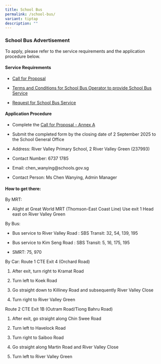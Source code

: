 ```yaml
---
title: School Bus
permalink: /school-bus/
variant: tiptap
description: ""
---
```

<h3>School Bus Advertisement</h3>
<p>To apply, please refer to the service requirements and the application
procedure below.</p>
<p></p>
<h4>Service Requirements</h4>
<ul data-tight="true" class="tight">
<li>
<p><a href="/files/1__Call_for_Proposals__For_Single_Bus_Service__20_Aug_2025.pdf" rel="noopener nofollow" target="_blank">Call for Proposal</a>
</p>
</li>
<li>
<p><a href="/files/2__TC_for_School_Bus_Operator_to_Provide_School_Bus_Services__For_Single_Bus_Service_.pdf" rel="noopener nofollow" target="_blank">Terms and Conditions for School Bus Operator to provide School Bus Service</a>
</p>
</li>
<li>
<p><a href="/files/3__Request_for_School_Bus_Service_and_TC_Governing_the_Requests_for_Services___For_Single_Bus_Service_.pdf" rel="noopener nofollow" target="_blank">Request for School Bus Service</a>
</p>
</li>
</ul>
<p></p>
<h4>Application Procedure</h4>
<ul data-tight="true" class="tight">
<li>
<p>Complete the <a href="/files/Information_from_Vendor__For_Single_Bus_Service_.pdf" rel="noopener nofollow" target="_blank">Call for Proposal - Annex A</a>
</p>
</li>
<li>
<p>Submit the completed form by the closing date of 2 September 2025 to the
School General Office</p>
</li>
</ul>
<p></p>
<ul data-tight="true" class="tight">
<li>
<p>Address: River Valley Primary School, 2 River Valley Green (237993)</p>
</li>
<li>
<p>Contact Number: 6737 1785</p>
</li>
<li>
<p>Email: chen_wanying@schools.gov.sg</p>
</li>
<li>
<p>Contact Person: Ms Chen Wanying, Admin Manager</p>
</li>
</ul>
<p></p>
<h4>How to get there:</h4>
<p>By MRT:</p>
<ul data-tight="true" class="tight">
<li>
<p>Alight at Great World MRT (Thomson-East Coast Line) Use exit 1 Head east
on River Valley Green</p>
</li>
</ul>
<p>By Bus:</p>
<ul data-tight="true" class="tight">
<li>
<p>Bus service to River Valley Road : SBS Transit: 32, 54, 139, 195</p>
</li>
<li>
<p>Bus service to Kim Seng Road : SBS Transit: 5, 16, 175, 195</p>
</li>
<li>
<p>SMRT: 75, 970</p>
</li>
</ul>
<p></p>
<p>By Car: Route 1 CTE Exit 4 (Orchard Road)</p>
<ol data-tight="true" class="tight">
<li>
<p>After exit, turn right to Kramat Road</p>
</li>
<li>
<p>Turn left to Koek Road</p>
</li>
<li>
<p>Go straight down to Killiney Road and subsequently River Valley Close</p>
</li>
<li>
<p>Turn right to River Valley Green</p>
</li>
</ol>
<p>Route 2 CTE Exit 1B (Outram Road/Tiong Bahru Road)</p>
<ol data-tight="true" class="tight">
<li>
<p>After exit, go straight along Chin Swee Road</p>
</li>
<li>
<p>Turn left to Havelock Road</p>
</li>
<li>
<p>Turn right to Saiboo Road</p>
</li>
<li>
<p>Go straight along Martin Road and River Valley Close</p>
</li>
<li>
<p>Turn left to River Valley Green</p>
</li>
</ol>
<p></p>
<p></p>